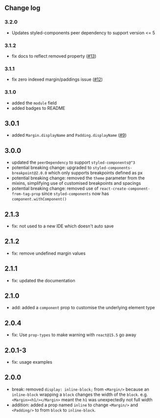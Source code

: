 ## Change log

### 3.2.0

- Updates styled-components peer dependency to support version <= 5

### 3.1.2

- fix docs to reflect removed property ([#13](https://github.com/jameslnewell/styled-components-spacing/pull/13))

### 3.1.1

- fix zero indexed margin/paddings issue ([#12](https://github.com/jameslnewell/styled-components-spacing/pull/12))

### 3.1.0

- added the `module` field
- added badges to README

## 3.0.1

- added `Margin.displayName` and `Padding.displayName` ([#9](https://github.com/jameslnewell/styled-components-spacing/pull/9))

## 3.0.0

- updated the `peerDependency` to support `styled-components@^3`
- potential breaking change: upgraded to `styled-components-breakpoint@2.0.0` which only supports breakpoints defined as px
- potential breaking change: removed the `theme` parameter from the mixins, simplifying use of customised breakpoints and spacings
- potential breaking change: removed use of `react-create-component-from-tag-prop` since `styled-components` now has `component.withComponent()`

## 2.1.3

- fix: not used to a new IDE which doesn't auto save

## 2.1.2

- fix: remove undefined margin values

## 2.1.1

- fix: updated the documentation

## 2.1.0

- add: added a `component` prop to customise the underlying element type

## 2.0.4

- fix: Use `prop-types` to make warning with `react@15.5` go away

## 2.0.1-3

- fix: usage examples

## 2.0.0

- break: removed `display: inline-block;` from `<Margin/>` because an `inline-block` wrapping a `block` changes the width of the `block`. e.g. `<Margin><h1/></Margin>` meant the `h1` was unexpectedly not full width
- addition: added a prop named `inline` to change `<Margin/>` and `<Padding/>` to from `block` to `inline-block`.
